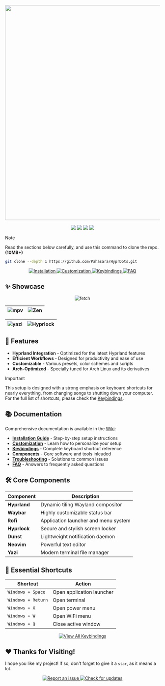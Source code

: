 <h3 align="center">
	<img src="https://github.com/user-attachments/assets/8c6f77b5-5421-4e92-b02c-bca0fd098b94" width="700"/><br/>
</h3>

<div align="center">
<p align="center">
    <a href="https://github.com/Pahasara/HyprDots/stargazers">
	    <img src="https://img.shields.io/github/stars/Pahasara/HyprDots?colorA=32302f&colorB=7244b3&style=for-the-badge"></a>
    <a href="https://hyprland.org">
	    <img src="https://img.shields.io/badge/Arch-Hyprland-blue.svg?style=for-the-badge&labelColor=32302f&color=258598"></a> 
    <a href="https://github.com/Pahasara/HyprDots/last-commit">
	    <img src="https://img.shields.io/github/last-commit/Pahasara/HyprDots?colorA=32302f&colorB=05aa57&style=for-the-badge"></a>
    <a href="https://github.com/Pahasara/HyprDots/blob/main/LICENSE">
    	    <img src="https://img.shields.io/github/license/Pahasara/HyprDots?colorA=32302f&colorB=b16286&style=for-the-badge"></a>
</p>
</div>

> [!NOTE]
> Read the sections below carefully, and use this command to clone the repo. **(10MB+)**
> ```bash
> git clone --depth 1 https://github.com/Pahasara/HyprDots.git
> ```

<div align="center">
  <a href="https://github.com/Pahasara/HyprDots/wiki/Installation">
    <img src="https://img.shields.io/badge/📥 Installation-32302f?style=for-the-badge&logoColor=white&labelColor=258598&color=05aa57" alt="Installation"/>
  </a>
  <a href="https://github.com/Pahasara/HyprDots/wiki/Customization">
    <img src="https://img.shields.io/badge/🛠️ Customization-32302f?style=for-the-badge&logoColor=white&labelColor=b16286&color=7244b3" alt="Customization"/>
  </a>
  <a href="https://github.com/Pahasara/HyprDots/wiki/Keybindings">
    <img src="https://img.shields.io/badge/🎮 Keybindings-32302f?style=for-the-badge&logoColor=white&labelColor=d3869b&color=fb4934" alt="Keybindings"/>
  </a>
  <a href="https://github.com/Pahasara/HyprDots/wiki/FAQ">
    <img src="https://img.shields.io/badge/❓ FAQ-32302f?style=for-the-badge&logoColor=white&labelColor=8ec07c&color=fabd2f" alt="FAQ"/>
  </a>
</div>

## ✨ Showcase

<div align="center">
	
![fetch](https://github.com/user-attachments/assets/4f8c2613-d275-4c01-b54e-d5e78d5e9b8d)


| ![mpv](https://github.com/user-attachments/assets/7211a828-b238-4ee4-8096-e4760569fd0f) | ![Zen](https://github.com/user-attachments/assets/7f9d8891-106f-4c2f-aa84-f193bdf8474c) |
|--|--|
	
| ![yazi](https://github.com/user-attachments/assets/6196b27f-ae3c-4942-af04-257edede6008)| ![Hyprlock](https://github.com/user-attachments/assets/d5315def-0dc3-44a0-a98a-11df3b6292ac) |
|--|--|

</div>

## 🚀 Features

- **Hyprland Integration** - Optimized for the latest Hyprland features
- **Efficient Workflows** - Designed for productivity and ease of use
- **Customizable** - Various presets, color schemes and scripts
- **Arch-Optimized** - Specially tuned for Arch Linux and its derivatives

> [!IMPORTANT]
> This setup is designed with a strong emphasis on keyboard shortcuts for nearly everything, from changing songs to shutting down your computer. For the full list of shortcuts, please check the [Keybindings](https://github.com/Pahasara/HyprDots/wiki/Keybindings).

## 📚 Documentation

Comprehensive documentation is available in the [Wiki](https://github.com/Pahasara/HyprDots/wiki):

- [**Installation Guide**](https://github.com/Pahasara/HyprDots/wiki/Installation) - Step-by-step setup instructions
- [**Customization**](https://github.com/Pahasara/HyprDots/wiki/Customization) - Learn how to personalize your setup
- [**Keybindings**](https://github.com/Pahasara/HyprDots/wiki/Keybindings) - Complete keyboard shortcut reference
- [**Components**](https://github.com/Pahasara/HyprDots/wiki/Components) - Core software and tools inlcuded
- [**Troubleshooting**](https://github.com/Pahasara/HyprDots/wiki/Troubleshooting) - Solutions to common issues
- [**FAQ**](https://github.com/Pahasara/HyprDots/wiki/FAQ) - Answers to frequently asked questions

## 🛠️ Core Components

| Component | Description |
|-----------|-------------|
| **Hyprland** | Dynamic tiling Wayland compositor |
| **Waybar** | Highly customizable status bar |
| **Rofi** | Application launcher and menu system |
| **Hyprlock** | Secure and stylish screen locker |
| **Dunst** | Lightweight notification daemon |
| **Neovim** | Powerful text editor |
| **Yazi** | Modern terminal file manager |

## 🔑 Essential Shortcuts

| Shortcut | Action |
|----------|--------|
| `Windows + Space` | Open application launcher |
| `Windows + Return` | Open terminal |
| `Windows + X` | Open power menu |
| `Windows + W` | Open WiFi menu |
| `Windows + Q` | Close active window |

<p align="center">
  <a href="https://github.com/Pahasara/HyprDots/wiki/Keybindings">
    <img src="https://img.shields.io/badge/View_All_Keybindings_→-32302f?style=for-the-badge&labelColor=d3869b&color=fb4934" alt="View All Keybindings" />
  </a>
</p>

## ❤️ Thanks for Visiting!

I hope you like my project! If so, don't forget to give it a `star`, as it means a lot.

<div align="center">
  <p>
    <a href="https://github.com/Pahasara/HyprDots/issues">
      <img src="https://img.shields.io/badge/🐛 Report an issue-32302f?style=for-the-badge&labelColor=05aa57&color=b16286" alt="Report an issue" />
    </a>
    <a href="https://github.com/Pahasara/HyprDots/commits/main">
      <img src="https://img.shields.io/badge/🔄 Check for updates-32302f?style=for-the-badge&labelColor=fabd2f&color=8ec07c" alt="Check for updates" />
    </a>
  </p>
</div>
